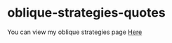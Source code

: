 # oblique-strategies-quotes
You can view my oblique strategies page [Here](https://chriskeno.github.io/oblique-strategies-quotes/chrisstrategies.html)
